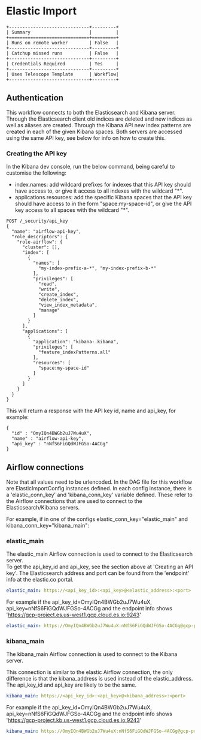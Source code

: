 # Elastic Import

```eval_rst
+------------------------------+---------+
| Summary                      |         |
+==============================+=========+
| Runs on remote worker        | False   |
+------------------------------+---------+
| Catchup missed runs          | False   |
+------------------------------+---------+
| Credentials Required         | Yes     |
+------------------------------+---------+
| Uses Telescope Template      | Workflow|
+------------------------------+---------+
```

## Authentication
This workflow connects to both the Elasticsearch and Kibana server. Through the Elasticsearch client old indices are 
deleted and new indices as well as aliases are created. Through the Kibana API new index patterns are created in each 
of the given Kibana spaces. Both servers are accessed using the same API key, see below for info on how to create this.

### Creating the API key
In the Kibana dev console, run the below command, being careful to customise the following:
* index.names: add wildcard prefixes for indexes that this API key should have access to, or give it access
  to all indexes with the wildcard "*".
* applications.resources: add the specific Kibana spaces that the API key should have access to in the form 
  "space:my-space-id", or give the API key access to all spaces with the wildcard "*".

```
POST /_security/api_key 
{
  "name": "airflow-api-key",
  "role_descriptors": {
    "role-airflow": {
      "cluster": [],
      "index": [
        {
          "names": [
            "my-index-prefix-a-*", "my-index-prefix-b-*"
          ],
          "privileges": [
            "read",
            "write",
            "create_index",
            "delete_index",
            "view_index_metadata",
            "manage"
          ]
        }
      ],
      "applications": [
        {
          "application": "kibana-.kibana",
          "privileges": [
            "feature_indexPatterns.all"
          ],
          "resources": [
            "space:my-space-id"
          ]
        }
      ]
    }
  }
}
```

This will return a response with the API key id, name and api_key, for example:
```
{
  "id" : "OmyIQn4BWGb2uJ7Wu4uX",
  "name" : "airflow-api-key",
  "api_key" : "nNfS6FiGQdWJFGSo-4ACGg"
}
```

## Airflow connections
Note that all values need to be urlencoded. In the DAG file for this workflow are ElasticImportConfig instances defined.
In each config instance, there is a 'elastic_conn_key' and 'kibana_conn_key' variable defined. These refer to the 
Airflow connections that are used to connect to the Elasticsearch/Kibana servers.

For example, if in one of the configs elastic_conn_key="elastic_main" and kibana_conn_key="kibana_main":

### elastic_main
The elastic_main Airflow connection is used to connect to the Elasticsearch server.  
To get the api_key_id and api_key, see the section above at 'Creating an API key'.
The Elasticsearch address and port can be found from the 'endpoint' info at the elastic.co portal. 

```yaml
elastic_main: https://<api_key_id>:<api_key>@<elastic_address>:<port>
```

For example if the api_key_id=OmyIQn4BWGb2uJ7Wu4uX, api_key=nNfS6FiGQdWJFGSo-4ACGg and the endpoint info shows 
 'https://gcp-project.es.us-west1.gcp.cloud.es.io:9243'

```yaml
elastic_main: https://OmyIQn4BWGb2uJ7Wu4uX:nNfS6FiGQdWJFGSo-4ACGg@gcp-project.es.us-west1.gcp.cloud.es.io:9243
```
 
### kibana_main
The kibana_main Airflow connection is used to connect to the Kibana server.

This connection is similar to the elastic Airflow connection, the only difference is that the kibana_address is used
 instead of the elastic_address. 
The api_key_id and api_key are likely to be the same.

```yaml
kibana_main: https://<api_key_id>:<api_key>@<kibana_address>:<port>
```

For example if the api_key_id=OmyIQn4BWGb2uJ7Wu4uX, api_key=nNfS6FiGQdWJFGSo-4ACGg and the endpoint info shows 
 'https://gcp-project.kb.us-west1.gcp.cloud.es.io:9243'

```yaml
kibana_main: https://OmyIQn4BWGb2uJ7Wu4uX:nNfS6FiGQdWJFGSo-4ACGg@gcp-project.kb.us-west1.gcp.cloud.es.io:9243
```
